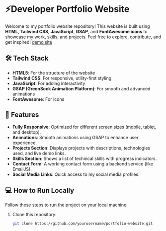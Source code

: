 # ⚡Developer Portfolio Website

Welcome to my portfolio website repository! This website is built using **HTML**, **Tailwind CSS**, **JavaScript**, **GSAP**, and **FontAwesome icons** to showcase my work, skills, and projects. Feel free to explore, contribute, and get inspired!
[demo site]('/images/demo.gif')

## 🛠️ Tech Stack

- **HTML5**: For the structure of the website
- **Tailwind CSS**: For responsive, utility-first styling
- **JavaScript**: For adding interactivity
- **GSAP (GreenSock Animation Platform)**: For smooth and advanced animations
- **FontAwesome**: For icons

## 🚀 Features

- **Fully Responsive**: Optimized for different screen sizes (mobile, tablet, and desktop).
- **Animations**: Smooth animations using GSAP to enhance user experience.
- **Projects Section**: Displays projects with descriptions, technologies used, and live demo links.
- **Skills Section**: Shows a list of technical skills with progress indicators.
- **Contact Form**: A working contact form using a backend service (like EmailJS).
- **Social Media Links**: Quick access to my social media profiles.



## 💻 How to Run Locally

Follow these steps to run the project on your local machine:

1. Clone this repository:
   ```bash
   git clone https://github.com/yourusername/portfolio-website.git


